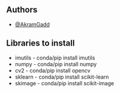 
## Authors

- [@AkramGadd](https://github.com/AkramGadd)


## Libraries to install

- imutils - conda/pip install imutils
- numpy - conda/pip install numpy
- cv2 - conda/pip install opencv
- sklearn - conda/pip install scikit-learn
- skimage - conda/pip install scikit-image